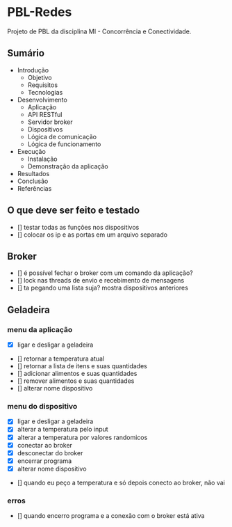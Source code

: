 # PBL-Redes
Projeto de PBL da disciplina MI - Concorrência e Conectividade.

## Sumário

- Introdução
  - Objetivo 
  - Requisitos
  - Tecnologias
- Desenvolvimento
  - Aplicação
  - API RESTful
  - Servidor broker
  - Dispositivos
  - Lógica de comunicação
  - Lógica de funcionamento
- Execução
  - Instalação
  - Demonstração da aplicação
- Resultados
- Conclusão
- Referências


## O que deve ser feito e testado 

- [] testar todas as funções nos dispositivos 
- [] colocar os ip e as portas em um arquivo separado 

## Broker
- [] é possível fechar o broker com um comando da aplicação?
- [] lock nas threads de envio e recebimento de mensagens
- [] ta pegando uma lista suja? mostra dispositivos anteriores

## Geladeira
### menu da aplicação
- [x] ligar e desligar a geladeira
- [] retornar a temperatura atual
- [] retornar a lista de itens e suas quantidades
- [] adicionar alimentos e suas quantidades
- [] remover alimentos e suas quantidades
- [] alterar nome dispositivo

### menu do dispositivo
- [x] ligar e desligar a geladeira
- [x] alterar a temperatura pelo input
- [x] alterar a temperatura por valores randomicos
- [x] conectar ao broker
- [x] desconectar do broker
- [x] encerrar programa
- [x] alterar nome dispositivo
- [] quando eu peço a temperatura e só depois conecto ao broker, não vai

### erros
- [] quando encerro programa e a conexão com o broker está ativa
